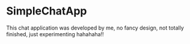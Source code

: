 # SimpleChatApp
This chat application was developed by me, no fancy design, not totally finished, just experimenting hahahaha!!
